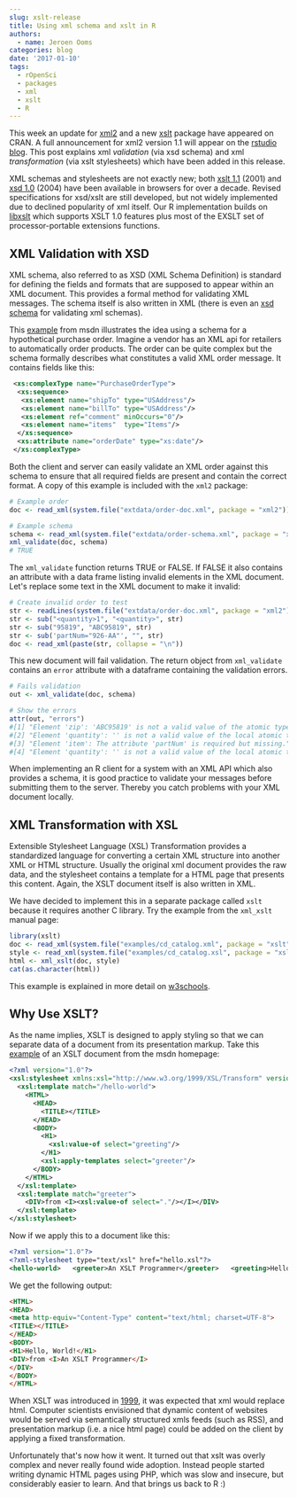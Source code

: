 ```yaml
---
slug: xslt-release
title: Using xml schema and xslt in R
authors:
  - name: Jeroen Ooms
categories: blog
date: '2017-01-10'
tags:
  - rOpenSci
  - packages
  - xml
  - xslt
  - R
---
```


This week an update for [xml2](https://cran.r-project.org/web/packages/xml2/index.html) and a new [xslt](https://cran.r-project.org/web/packages/xslt/index.html) package have appeared on CRAN. A full announcement for xml2 version 1.1 will appear on the [rstudio blog](https://blog.rstudio.org/). This post explains xml *validation* (via xsd schema) and xml *transformation* (via xslt stylesheets) which have been added in this release.

XML schemas and stylesheets are not exactly new; both [xslt 1.1](https://www.w3.org/TR/xslt11/) (2001) and [xsd 1.0](https://www.w3.org/TR/xmlschema-1/) (2004) have been available in browsers for over a decade. Revised specifications for xsd/xslt are still developed, but not widely implemented due to declined popularity of xml itself. Our R implementation builds on [libxslt](http://xmlsoft.org/libxslt/) which supports XSLT 1.0 features plus most of the EXSLT set of processor-portable extensions functions.

## XML Validation with XSD

XML schema, also referred to as XSD (XML Schema Definition) is standard for defining the fields and formats that are supposed to appear within an XML document. This provides a formal method for validating XML messages. The schema itself is also written in XML (there is even an [xsd schema](https://www.w3.org/2001/XMLSchema.xsd) for validating xml schemas).

This [example](https://msdn.microsoft.com/en-us/library/ms256129(v=vs.110).aspx) from msdn illustrates the idea using a schema for a hypothetical purchase order. Imagine a vendor has an XML api for retailers to automatically order products. The order can be quite complex but the schema formally describes what constitutes a valid XML order message. It contains fields like this:



```xml
 <xs:complexType name="PurchaseOrderType">
  <xs:sequence>
   <xs:element name="shipTo" type="USAddress"/>
   <xs:element name="billTo" type="USAddress"/>
   <xs:element ref="comment" minOccurs="0"/>
   <xs:element name="items"  type="Items"/>
  </xs:sequence>
  <xs:attribute name="orderDate" type="xs:date"/>
 </xs:complexType>
 ```

Both the client and server can easily validate an XML order against this schema to ensure that all required fields are present and contain the correct format. A copy of this example is included with the `xml2` package:


```r
# Example order
doc <- read_xml(system.file("extdata/order-doc.xml", package = "xml2"))

# Example schema
schema <- read_xml(system.file("extdata/order-schema.xml", package = "xml2"))
xml_validate(doc, schema)
# TRUE
```

The `xml_validate` function returns TRUE or FALSE. If FALSE it also contains an attribute with a data frame listing invalid elements in the XML document. Let's replace some text in the XML document to make it invalid:

```r
# Create invalid order to test
str <- readLines(system.file("extdata/order-doc.xml", package = "xml2"))
str <- sub("<quantity>1", "<quantity>", str)
str <- sub("95819", "ABC95819", str)
str <- sub('partNum="926-AA"', "", str)
doc <- read_xml(paste(str, collapse = "\n"))
```

This new document will fail validation. The return object from `xml_validate` contains an `error` attribute with a dataframe containing the validation errors.

```r
# Fails validation
out <- xml_validate(doc, schema)

# Show the errors
attr(out, "errors")
#[1] "Element 'zip': 'ABC95819' is not a valid value of the atomic type 'xs:decimal'."
#[2] "Element 'quantity': '' is not a valid value of the local atomic type."
#[3] "Element 'item': The attribute 'partNum' is required but missing."
#[4] "Element 'quantity': '' is not a valid value of the local atomic type."
```

When implementing an R client for a system with an XML API which also provides a schema, it is good practice to validate your messages before submitting them to the server. Thereby you catch problems with your XML document locally.

## XML Transformation with XSL

Extensible Stylesheet Language (XSL) Transformation provides a standardized language for converting a certain XML structure into another XML or HTML structure. Usually the original xml document provides the raw data, and the stylesheet contains a template for a HTML page that presents this content. Again, the XSLT document itself is also written in XML.

We have decided to implement this in a separate package called `xslt` because it requires another C library. Try the example from the `xml_xslt` manual page:

```r
library(xslt)
doc <- read_xml(system.file("examples/cd_catalog.xml", package = "xslt"))
style <- read_xml(system.file("examples/cd_catalog.xsl", package = "xslt"))
html <- xml_xslt(doc, style)
cat(as.character(html))
```

This example is explained in more detail on [w3schools](http://www.w3schools.com/xml/xsl_transformation.asp).

## Why Use XSLT?

As the name implies, XSLT is designed to apply styling so that we can separate data of a document from its presentation markup. Take this [example](https://msdn.microsoft.com/nl-nl/library/ms765388(v=vs.85).aspx) of an XSLT document from the msdn homepage:

```xml
<?xml version="1.0"?>
<xsl:stylesheet xmlns:xsl="http://www.w3.org/1999/XSL/Transform" version="1.0">
  <xsl:template match="/hello-world">
    <HTML>
      <HEAD>
        <TITLE></TITLE>
      </HEAD>
      <BODY>
        <H1>
          <xsl:value-of select="greeting"/>
        </H1>
        <xsl:apply-templates select="greeter"/>
      </BODY>
    </HTML>
  </xsl:template>
  <xsl:template match="greeter">
    <DIV>from <I><xsl:value-of select="."/></I></DIV>
  </xsl:template>
</xsl:stylesheet>
```

Now if we apply this to a document like this:

```xml
<?xml version="1.0"?>
<?xml-stylesheet type="text/xsl" href="hello.xsl"?>
<hello-world>   <greeter>An XSLT Programmer</greeter>   <greeting>Hello, World!</greeting></hello-world>
```

We get the following output:

```html
<HTML>
<HEAD>
<meta http-equiv="Content-Type" content="text/html; charset=UTF-8">
<TITLE></TITLE>
</HEAD>
<BODY>
<H1>Hello, World!</H1>
<DIV>from <I>An XSLT Programmer</I>
</DIV>
</BODY>
</HTML>
```

When XSLT was introduced in [1999](https://www.w3.org/TR/xslt), it was expected that xml would replace html. Computer scientists envisioned that dynamic content of websites would be served via semantically structured xmls feeds (such as RSS), and presentation markup (i.e. a nice html page) could be added on the client by applying a fixed transformation.

Unfortunately that's now how it went. It turned out that xslt was overly complex and never really found wide adoption. Instead people started writing dynamic HTML pages using PHP, which was slow and insecure, but considerably easier to learn. And that brings us back to R :)
